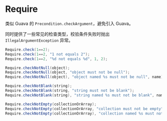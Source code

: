 # Require

类似 Guava 的 `Precondition.checkArgument`，避免引入 Guava。

同时提供了一些常见的检查类型，校验条件失败时抛出 `IllegalArgumentException` 异常。

```java
Require.check(1==2);
Require.check(1==2, "1 not equals 2");
Require.check(1==2, "%d not equals %d", 1, 2);

Require.checkNotNull(object);
Require.checkNotNull(object, "object must not be null");
Require.checkNotNull(object), "object named %s must not be null", name);

Require.checkNotBlank(string);
Require.checkNotBlank(string, "string must not be blank");
Require.checkNotBlank(string), "string named %s must not be blank", name);

Require.checkNotEmpty(collectionOrArray);
Require.checkNotEmpty(collectionOrArray, "collection must not be empty");
Require.checkNotEmpty(collectionOrArray), "collection named %s must not be empty", name);
```
